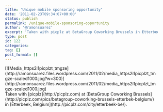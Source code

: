 ```yaml
---
title: 'Unique mobile sponsoring opportunity'
date: '2011-02-23T09:34:07+00:00'
status: publish
permalink: /unique-mobile-sponsoring-opportunity
author: '@ramonsuarez'
excerpt: 'Taken with picplz at BetaGroup Coworking Brussels in Etterbeek, Belgium.'
type: post
id: 122
categories:
tag: []
post_format: []
---
```

<div class="p_embed p_image_embed">[![Media_https2i1picplzt_tmgze](http://ramonsuarez.files.wordpress.com/2011/02/media_https2i1picplzt_tmgze-scaled1000.jpg?w=300)](http://ramonsuarez.files.wordpress.com/2011/02/media_https2i1picplzt_tmgze-scaled1000.jpg)</div>Taken with [picplz](http://picplz.com) at [BetaGroup Coworking Brussels](http://picplz.com/pics/betagroup-coworking-brussels-etterbek-belgium/) in [Etterbeek, Belgium](http://picplz.com/city/etterbeek-be/). 